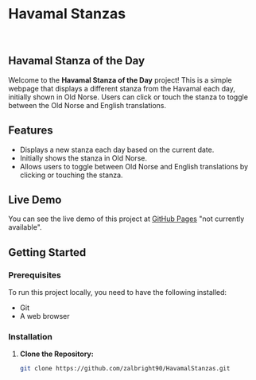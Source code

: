 # Havamal Stanzas
<br>

## Havamal Stanza of the Day

Welcome to the **Havamal Stanza of the Day** project! This is a simple webpage that displays a different stanza from the Havamal each day, initially shown in Old Norse. Users can click or touch the stanza to toggle between the Old Norse and English translations.

## Features

- Displays a new stanza each day based on the current date.
- Initially shows the stanza in Old Norse.
- Allows users to toggle between Old Norse and English translations by clicking or touching the stanza.

## Live Demo

You can see the live demo of this project at [GitHub Pages](https://zalbright90.github.io/HavamalStanzas) "not currently available".

## Getting Started

### Prerequisites

To run this project locally, you need to have the following installed:

- Git
- A web browser

### Installation

1. **Clone the Repository:**

   ```bash
   git clone https://github.com/zalbright90/HavamalStanzas.git
